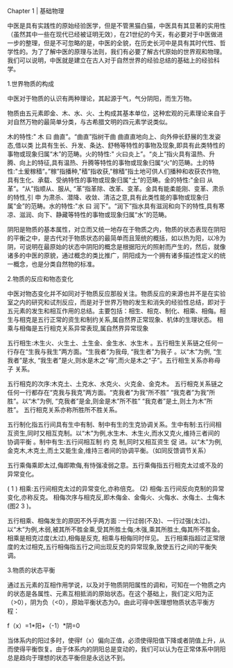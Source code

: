 Chapter 1 | 基础物理

中医是具有实践性的原始经验医学，但是不管黑猫白猫，中医具有其显著的实用性（虽然其中一些在现代已经被证明无效），在21世纪的今天，有必要对于中医做进一步的整理，但是不可忽略的是，中医的全貌，在历史长河中是具有其时代性、哲学性的。为了了解中医的原理与法则，我们有必要了解古代原始的世界观和物理。我们可以说明，中医就是建立在古人对于自然世界的经验总结的基础上的经验科学。

1.世界物质的构成

中医对于物质的认识有两种理论，其起源于气，气分阴阳，而生万物。

物质由五元素即金、木、水、火、土构成其基本单位，这种宏观的元素理论来自于对自然万物的最简单分类，与古希腊文明的四元素学说类似。

木的特性:" 木 曰 曲直”。“曲直”指树干曲 曲直直地向上、向外伸长舒展的生发姿态,借以类 比具有生长、升发、条达、舒畅等特性的事物及现象,即具有此类特性的事物或现象归属“木”的范畴。火的特性:" 火曰炎上”。“炎上”指火具有温热、升腾、向上的特征,具有温热、升腾等特性的事物或现象归属“火”的范畴。土的特性:"土爰稼穑”。”稼”指播种,"穑”指收获,"稼穑”指土地可供人们播种和收获农作物, 具有生化、承载、受纳特性的事物或现象归属“土”的范畴。金的特性:"金曰 从革”。“从”指顺从、服从, “革”指革除、改革、变革。金具有能柔能刚、变革、肃杀的特性,引 申 为肃杀、潜降、收敛、清洁之意,具有此类性能的事物或现象归属“金”的范畴。水的特性:"水 曰 润下”。“润下”指水具有滋润和向下的特性,具有寒凉、滋润、向下、静藏等特性的事物或现象归属“水”的范畴。

阴阳是物质的基本属性，对立而又统一地存在于物质之内，物质的状态表现在阴阳的平衡之中，是古代对于物质状态的最简单而且笼统的概括，如以热为阳，以冷为阴，可说明在最原始的状态中阴阳的概念是根据阳光的照射而产生的，然后，就像诸多的中医的原貌，通过概念的类比推广，阴阳成为一个拥有诸多描述性定义的统一概念，也是分类自然物的标准。


2.物质的反应和物态变化

中医对物态变化并不如同对于物质反应那般关注。物质反应的来源也并不是在实验室之内的研究和试剂反应，而是对于世界万物的发生和消失的经验性总结，即对于五元素的发生和相互作用的总结。主要包括：相生、相克、制化、相乘、相侮。相生与相克是五行正常的资生和制约关系,属自然界正常现象、机体的生理状态。 相乘与相侮是五行相克关系异常表现,属自然界异常现象

五行相生:木生火、火生土、土生金、金生水、水生木 。五行相生关系链之任何一行存在“生我与我生”两方面。“生我者”为我母, “我生者”为我子 。以“木”为例, “生我者”是水, “我生者”是火,则水是木之“母”,而火是木之“子”。五行相生关系亦称母子 关系。

五行相克的次序:木克土、土克水、水克火、火克金、金克木。 五行相克关系链之任何一行都存在“克我与我克”两方面。“克我者”为我”所不胜” “我克者”为我”所胜”。以“木”为例, “克我者”是金,则金是木”所不胜” “我克者”是土,则土为木”所胜”。 五行相克关系亦称所胜所不胜关系。

五行制化指五行间具有生中有制、制中有生的生克协调关系。生中有制:五行间相互资生,同时又相互克制。以“木”为例,水生木、木生火,而水又克火,维持三者间的协调平衡 。制中有生:五行间相互制 约 克 制,同时又相互资生 促 进。以“木”为例,金克木,木克土,而土又能生金,维持三者间的协调平衡。（如同反馈调节关系）

五行乘侮乘即太过,侮即欺侮,有恃强凌弱之意。五行乘侮指五行相克太过或不及的异常变化。

( 1 ) 相乘:五行间相克太过的异常变化,亦称倍克。 (2) 相侮:五行间反向克制的异常变化,亦称反克。 相侮次序与相克反,即木侮金、金侮火、火侮水、水侮土、土侮木(图2  3 )。

五行相乘、相侮发生的原因不外乎两方面 :一行过弱(不及)、一行过强(太过)。 以“木”为例,木弱,被其所不胜金乘,受其所胜土侮;木强,乘其所胜土,侮其所不胜金。 相乘是相克过度(太过),相侮是反克, 相乘与相侮同时伴见。 五行相乘指超过正常限度的太过相克,五行相侮指五行之间出现反克的异常现象,致使五行之间的平衡失调。

3.物质的状态平衡

通过五元素的互相作用学说，以及对于物质阴阳属性的调和，可知在一个物质之内的状态是各属性、元素互相抵消的原始状态。在这个基础上，我们定义阳为正（>0），阴为负（<0），原始平衡状态为0。由此可得中医理想物质状态平衡方程：

f（x）=1*阳+（-1）*阴=0

当体系内的阳过多时，使得f（x）偏向正值，必须使得阳值下降或者阴值上升，从而使得平衡恢复。由于体系内的阴阳总是变动的，我们可以认为在正常体系中阴阳总是趋向于理想的状态平衡但是永远达不到。

